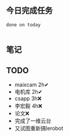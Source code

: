 ## 今日完成任务
```tasks
done on today


```

## 笔记

## TODO
- maixcam 2h✔
- 电机库 2h✔
- csapp 3h❌
- 李宏毅 4h❌
- 论文❌
- 完成了一维云台
- 又试图重新搞lerobot